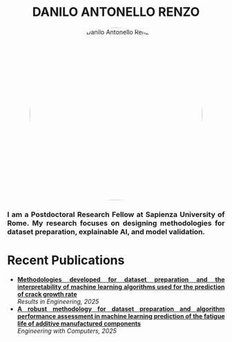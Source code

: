 <h1 align="center">DANILO ANTONELLO RENZO</h1>

<p align="center">
  <img 
       src="https://github.com/user-attachments/assets/bf63f00e-390b-44d5-89dd-657b24bf6773" 
       alt="Danilo Antonello Renzo"
       width="400"
       style="border-radius:50%; display:block; margin:auto;" 
  />
</p>

<p align="justify">
<h3 align="justify">I am a Postdoctoral Research Fellow at Sapienza University of Rome. My research focuses on designing methodologies for dataset preparation, explainable AI, and model validation. </h3>
</p>

<h1><b>Recent Publications</b></h1>

<ul align="justify">
  <li>
    <a href="https://doi.org/10.1016/j.rineng.2025.107516" target="_blank"><b>Methodologies developed for dataset preparation and the interpretability of machine learning algorithms used for the prediction of crack growth rate</b></a><br>
    <i>Results in Engineering, 2025</i>
  </li>
  <li>
    <a href="https://doi.org/10.1007/s00366-025-02139-7" target="_blank"><b>A robust methodology for dataset preparation and algorithm performance assessment in machine learning prediction of the fatigue life of additive manufactured components</b></a><br>
    <i>Engineering with Computers, 2025</i>
  </li>
</ul>
